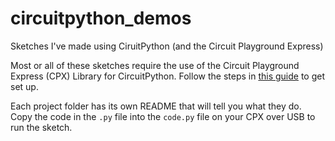 # circuitpython_demos
Sketches I've made using CiruitPython (and the Circuit Playground Express)

Most or all of these sketches require the use of the Circuit Playground Express (CPX) Library for CircuitPython. Follow the steps in [this guide](https://learn.adafruit.com/circuitpython-made-easy-on-circuit-playground-express/circuit-playground-express-library) to get set up.

Each project folder has its own README that will tell you what they do. Copy the code in the `.py` file into the `code.py` file on your CPX over USB to run the sketch.